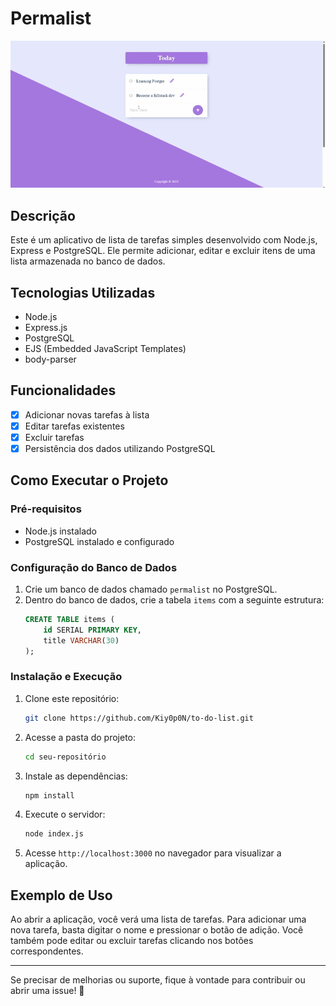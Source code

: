 # Permalist

![Exemplo de execução](/image/example.gif)

## Descrição
Este é um aplicativo de lista de tarefas simples desenvolvido com Node.js, Express e PostgreSQL. Ele permite adicionar, editar e excluir itens de uma lista armazenada no banco de dados.

## Tecnologias Utilizadas
- Node.js
- Express.js
- PostgreSQL
- EJS (Embedded JavaScript Templates)
- body-parser

## Funcionalidades
- [X] Adicionar novas tarefas à lista
- [X] Editar tarefas existentes
- [X] Excluir tarefas
- [X] Persistência dos dados utilizando PostgreSQL

## Como Executar o Projeto
### Pré-requisitos
- Node.js instalado
- PostgreSQL instalado e configurado

### Configuração do Banco de Dados
1. Crie um banco de dados chamado `permalist` no PostgreSQL.
2. Dentro do banco de dados, crie a tabela `items` com a seguinte estrutura:
   ```sql
   CREATE TABLE items (
       id SERIAL PRIMARY KEY,
       title VARCHAR(30)
   );
   ```

### Instalação e Execução
1. Clone este repositório:
   ```sh
   git clone https://github.com/Kiy0p0N/to-do-list.git
   ```
2. Acesse a pasta do projeto:
   ```sh
   cd seu-repositório
   ```
3. Instale as dependências:
   ```sh
   npm install
   ```
4. Execute o servidor:
   ```sh
   node index.js
   ```
5. Acesse `http://localhost:3000` no navegador para visualizar a aplicação.

## Exemplo de Uso
Ao abrir a aplicação, você verá uma lista de tarefas. Para adicionar uma nova tarefa, basta digitar o nome e pressionar o botão de adição. Você também pode editar ou excluir tarefas clicando nos botões correspondentes.

---
Se precisar de melhorias ou suporte, fique à vontade para contribuir ou abrir uma issue! 🚀
